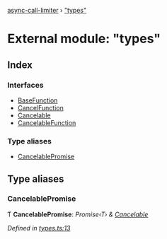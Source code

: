 [async-call-limiter](../README.md) › ["types"](_types_.md)

# External module: "types"

## Index

### Interfaces

* [BaseFunction](../interfaces/_types_.basefunction.md)
* [CancelFunction](../interfaces/_types_.cancelfunction.md)
* [Cancelable](../interfaces/_types_.cancelable.md)
* [CancelableFunction](../interfaces/_types_.cancelablefunction.md)

### Type aliases

* [CancelablePromise](_types_.md#cancelablepromise)

## Type aliases

###  CancelablePromise

Ƭ **CancelablePromise**: *Promise‹T› & [Cancelable](../interfaces/_types_.cancelable.md)*

*Defined in [types.ts:13](https://github.com/SpudNyk/async-call-limiter/blob/a5b269b/src/types.ts#L13)*
